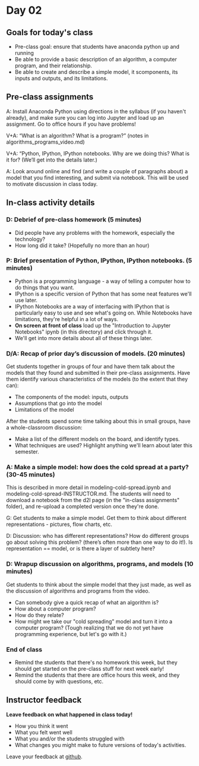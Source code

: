 # Day 02

## Goals for today's class

* Pre-class goal: ensure that students have anaconda python up and running
* Be able to provide a basic description of an algorithm, a computer program, and their relationship.
* Be able to create and describe a simple model, it scomponents, its inputs and outputs, and its limitations.

## Pre-class assignments

A:  Install Anaconda Python using directions in the syllabus (if you haven't already), and make sure you can log into Jupyter and load up an assignment.  Go to office hours if you have problems!

V+A: “What is an algorithm?  What is a program?” (notes in algorithms\_programs\_video.md)

V+A: “Python, IPython, IPython notebooks.  Why are we doing this?  What is it for?  (We’ll get into the details later.)

A: Look around online and find (and write a couple of paragraphs about) a model that you find interesting, and submit via notebook.  This will be used to motivate discussion in class today.


## In-class activity details

### D: Debrief of pre-class homework (5 minutes)

* Did people have any problems with the homework, especially the technology?
* How long did it take?  (Hopefully no more than an hour)

### P: Brief presentation of Python, IPython, IPython notebooks. (5 minutes) 
* Python is a programming language - a way of telling a computer how to do things that you want.
* IPython is a specific version of Python that has some neat features we'll use later.
* IPython Notebooks are a way of interfacing with IPython that is particularly easy to use and see what's going on.  While Notebooks have limitations, they're helpful in a lot of ways.
* **On screen at front of class** load up the "Introduction to Jupyter Notebooks" ipynb (in this directory) and click through it.
* We'll get into more details about all of these things later.

### D/A: Recap of prior day’s discussion of models. (20 minutes)

Get students together in groups of four and have them talk about the models that they found and submitted in their pre-class assignments.  Have them identify various characteristics of the models (to the extent that they can):

* The components of the model: inputs, outputs
* Assumptions that go into the model
* Limitations of the model

After the students spend some time talking about this in small groups, have a whole-classroom discussion:

* Make a list of the different models on the board, and identify types.  
* What techniques are used?  Highlight anything we'll learn about later this semester.

### A: Make a simple model: how does the cold spread at a party? (30-45 minutes)

This is described in more detail in modeling-cold-spread.ipynb and modeling-cold-spread-INSTRUCTOR.md.  The students will need to download a notebook from the d2l page (in the "in-class assignments" folder), and re-upload a completed version once they're done.

G: Get students to make a simple model.  Get them to think about different representations - pictures, flow charts, etc.

D: Discussion: who has different representations?  How do different groups go about solving this problem?  (there’s often more than one way to do it!).  Is representation == model, or is there a layer of subtlety here?

### D: Wrapup discussion on algorithms, programs, and models (10 minutes)

Get students to think about the simple model that they just made, as well as the discussion of algorithms and programs from the video.

* Can somebody give a quick recap of what an algorithm is?
* How about a computer program?
* How do they relate?
* How might we take our "cold spreading" model and turn it into a computer program?  (Tough realizing that we do not yet have programming experience, but let's go with it.)

### End of class
* Remind the students that there's no homework this week, but they should get started on the pre-class stuff for next week early!
* Remind the students that there are office hours this week, and they should come by with questions, etc.

## Instructor feedback

**Leave feedback on what happened in class today!**

* How you think it went
* What you felt went well
* What you and/or the students struggled with
* What changes you might make to future versions of today's activities.

Leave your feedback at [github](https://github.com/briandk/intro-to-computational-modeling/issues/7).
